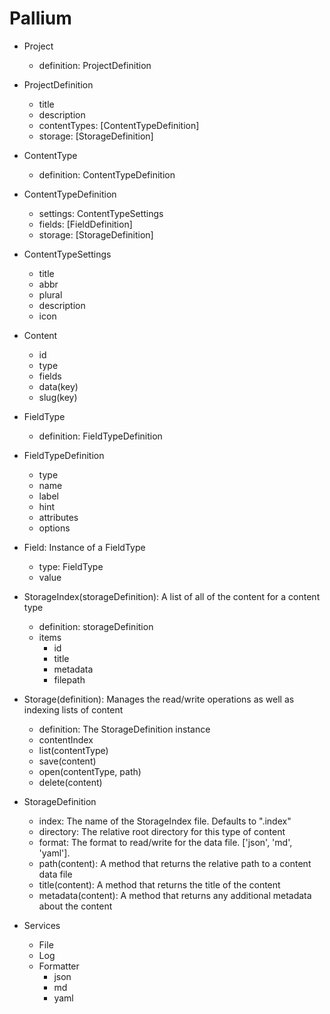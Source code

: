 # Pallium

- Project
    - definition: ProjectDefinition
- ProjectDefinition
    - title
    - description
    - contentTypes: [ContentTypeDefinition]
    - storage: [StorageDefinition]

- ContentType
    - definition: ContentTypeDefinition
- ContentTypeDefinition
    - settings: ContentTypeSettings
    - fields: [FieldDefinition]
    - storage: [StorageDefinition]
- ContentTypeSettings
    - title
    - abbr
    - plural
    - description
    - icon
- Content
    - id
    - type
    - fields
    - data(key)
    - slug(key)

- FieldType
    - definition: FieldTypeDefinition
- FieldTypeDefinition
    - type
    - name
    - label
    - hint
    - attributes
    - options
- Field: Instance of a FieldType
    - type: FieldType
    - value

- StorageIndex(storageDefinition): A list of all of the content for a content type
    - definition: storageDefinition
    - items
        - id
        - title
        - metadata
        - filepath
- Storage(definition): Manages the read/write operations as well as indexing lists of content
    - definition: The StorageDefinition instance
    - contentIndex
    - list(contentType)
    - save(content)
    - open(contentType, path)
    - delete(content)
- StorageDefinition
    - index: The name of the StorageIndex file. Defaults to ".index"
    - directory: The relative root directory for this type of content
    - format: The format to read/write for the data file. ['json', 'md', 'yaml'].
    - path(content): A method that returns the relative path to a content data file
    - title(content): A method that returns the title of the content
    - metadata(content): A method that returns any additional metadata about the content

- Services
    - File
    - Log
    - Formatter
        - json
        - md
        - yaml

